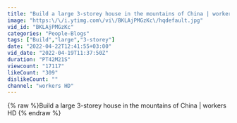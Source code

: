 ```yaml
---
title: "Build a large 3-storey house in the mountains of China | workers HD"
image: "https:\/\/i.ytimg.com\/vi\/BKLAjPMGzKc\/hqdefault.jpg"
vid_id: "BKLAjPMGzKc"
categories: "People-Blogs"
tags: ["Build","large","3-storey"]
date: "2022-04-22T12:41:55+03:00"
vid_date: "2022-04-19T11:37:50Z"
duration: "PT42M21S"
viewcount: "17117"
likeCount: "309"
dislikeCount: ""
channel: "workers HD"
---
```

{% raw %}Build a large 3-storey house in the mountains of China | workers HD {% endraw %}
